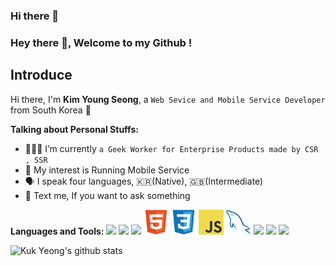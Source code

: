 ### Hi there 👋

<!--
**ysk0951/ysk0951** is a ✨ _special_ ✨ repository because its `README.md` (this file) appears on your GitHub profile.

Here are some ideas to get you started:

- 🔭 I’m currently working on ...
- 🌱 I’m currently learning ...
- 👯 I’m looking to collaborate on ...
- 🤔 I’m looking for help with ...
- 💬 Ask me about ...
- 📫 How to reach me: ...
- 😄 Pronouns: ...
- ⚡ Fun fact: ...
-->

### Hey there 👋, Welcome to my Github !

## Introduce

Hi there, I'm **Kim Young Seong**,  a `Web Sevice and Mobile Service Developer` from South Korea 🚀 <br>


**Talking about Personal Stuffs:**
- 👨🏻‍💻 I’m currently `a Geek Worker for Enterprise Products made by CSR , SSR`
- 🤔 My interest is Running Mobile Service
- 🗣 I speak four languages, 🇰🇷(Native), 🇬🇧(Intermediate)
- 💬 Text me, If you want to ask something


**Languages and Tools:**
<code><img height="40" src="https://cdn4.iconfinder.com/data/icons/logos-and-brands/512/181_Java_logo_logos-256.png"></code>
<code><img height="40" src="https://miro.medium.com/max/856/1*O68LbDvD5Dcsnez73M7v4Q.png"></code>
<code><img height="40" src="https://cdn0.iconfinder.com/data/icons/most-usable-logos/120/Android-512.png"></code>
<code><img height="40" src="https://raw.githubusercontent.com/devicons/devicon/master/icons/html5/html5-original.svg"></code>
<code><img height="40" src="https://raw.githubusercontent.com/devicons/devicon/master/icons/css3/css3-original.svg"></code>
<code><img height="40" src="https://raw.githubusercontent.com/github/explore/80688e429a7d4ef2fca1e82350fe8e3517d3494d/topics/javascript/javascript.png"></code>
<code><img height="40" src="https://raw.githubusercontent.com/devicons/devicon/master/icons/mysql/mysql-original.svg"></code>
<code><img height="40" src="https://upload.wikimedia.org/wikipedia/commons/thumb/3/3f/Git_icon.svg/1200px-Git_icon.svg.png"></code>
<code><img height="40" src="https://cdn4.iconfinder.com/data/icons/logos-and-brands/512/97_Docker_logo_logos-256.png"></code>
<code><img height="40" src="https://miro.medium.com/max/1084/1*L8UwJymGdpTh-jSXhDZO6g.png"></code>





![Kuk Yeong's github stats](https://github-readme-stats.vercel.app/api?username=ysk0951&show_icons=true)
